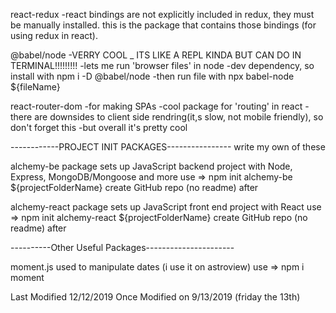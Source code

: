 react-redux
  -react bindings are not explicitly included in redux, they must be manually  installed. this is the package that contains those bindings (for using    redux in react).

@babel/node
  -VERRY COOL _ ITS LIKE A REPL KINDA BUT CAN DO IN TERMINAL!!!!!!!!!
  -lets me run 'browser files' in node
  -dev dependency, so install with npm i -D @babel/node
  -then run file with npx babel-node ${fileName}

react-router-dom
  -for making SPAs
  -cool package for 'routing' in react
  -there are downsides to client side rendring(it,s slow, not mobile friendly), so don't forget this
  -but overall it's pretty cool

------------PROJECT INIT PACKAGES---------------- write my own of these

  alchemy-be
    package sets up JavaScript backend project with Node, Express, MongoDB/Mongoose and more
    use => npm init alchemy-be ${projectFolderName}
    create GitHub repo (no readme) after
  
  alchemy-react
    package sets up JavaScript front end project with React
    use => npm init alchemy-react ${projectFolderName}
    create GitHub repo (no readme) after

----------Other Useful Packages----------------------

  moment.js
    used to manipulate dates (i use it on astroview)
    use => npm i moment


Last Modified 12/12/2019
Once Modified on 9/13/2019 (friday the 13th)